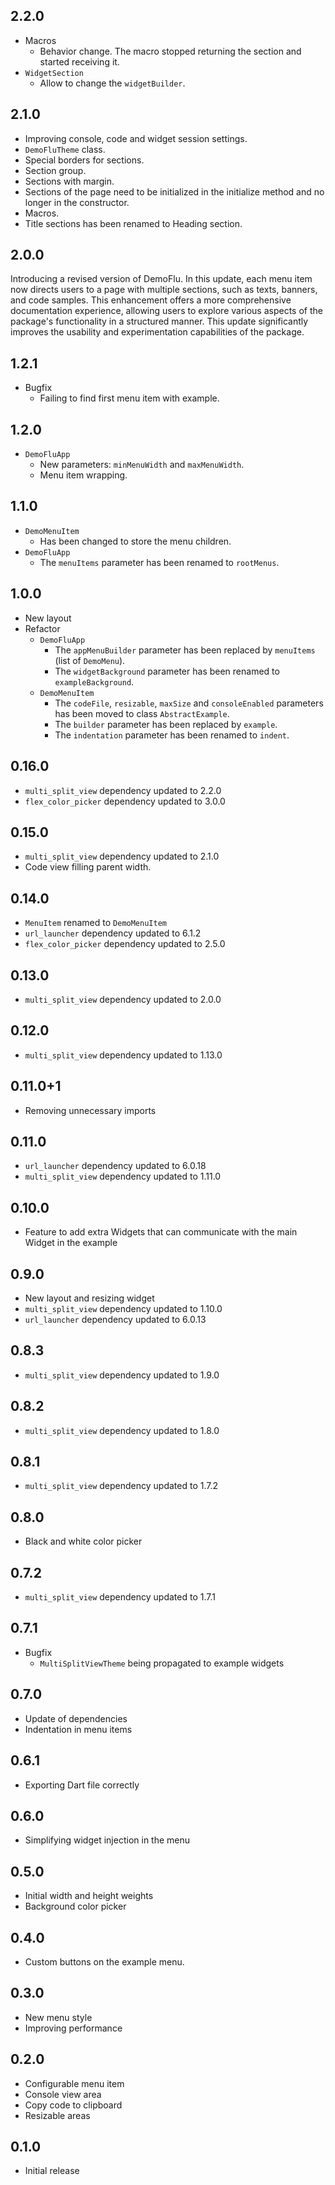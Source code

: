 ## 2.2.0

* Macros
  * Behavior change. The macro stopped returning the section and started receiving it.
* `WidgetSection`
  * Allow to change the `widgetBuilder`.

## 2.1.0

* Improving console, code and widget session settings. 
* `DemoFluTheme` class.
* Special borders for sections.
* Section group.
* Sections with margin.
* Sections of the page need to be initialized in the initialize method and no longer in the constructor.
* Macros.
* Title sections has been renamed to Heading section.

## 2.0.0

Introducing a revised version of DemoFlu. In this update, each menu item now directs users
to a page with multiple sections, such as texts, banners, and code samples.
This enhancement offers a more comprehensive documentation experience, allowing users
to explore various aspects of the package's functionality in a structured manner.
This update significantly improves the usability and experimentation capabilities of the package.

## 1.2.1

* Bugfix
  * Failing to find first menu item with example.

## 1.2.0

* `DemoFluApp`  
  * New parameters: `minMenuWidth` and `maxMenuWidth`.
  * Menu item wrapping.

## 1.1.0

* `DemoMenuItem`
  * Has been changed to store the menu children.
* `DemoFluApp`  
  * The `menuItems` parameter has been renamed to `rootMenus`.

## 1.0.0

* New layout
* Refactor
    * `DemoFluApp`
        * The `appMenuBuilder` parameter has been replaced by `menuItems` (list of `DemoMenu`).
        * The `widgetBackground` parameter has been renamed to `exampleBackground`.
    * `DemoMenuItem`
        * The `codeFile`, `resizable`, `maxSize` and `consoleEnabled` parameters has been moved to
          class `AbstractExample`.
        * The `builder` parameter has been replaced by `example`.
        * The `indentation` parameter has been renamed to `indent`.

## 0.16.0

* `multi_split_view` dependency updated to 2.2.0
* `flex_color_picker` dependency updated to 3.0.0

## 0.15.0

* `multi_split_view` dependency updated to 2.1.0
* Code view filling parent width.

## 0.14.0

* `MenuItem` renamed to `DemoMenuItem`
* `url_launcher` dependency updated to 6.1.2
* `flex_color_picker` dependency updated to 2.5.0

## 0.13.0

* `multi_split_view` dependency updated to 2.0.0

## 0.12.0

* `multi_split_view` dependency updated to 1.13.0

## 0.11.0+1

* Removing unnecessary imports

## 0.11.0

* `url_launcher` dependency updated to 6.0.18
* `multi_split_view` dependency updated to 1.11.0

## 0.10.0

* Feature to add extra Widgets that can communicate with the main Widget in the example

## 0.9.0

* New layout and resizing widget
* `multi_split_view` dependency updated to 1.10.0
* `url_launcher` dependency updated to 6.0.13

## 0.8.3

* `multi_split_view` dependency updated to 1.9.0

## 0.8.2

* `multi_split_view` dependency updated to 1.8.0

## 0.8.1

* `multi_split_view` dependency updated to 1.7.2

## 0.8.0

* Black and white color picker

## 0.7.2

* `multi_split_view` dependency updated to 1.7.1

## 0.7.1

* Bugfix
    * `MultiSplitViewTheme` being propagated to example widgets

## 0.7.0

* Update of dependencies
* Indentation in menu items

## 0.6.1

* Exporting Dart file correctly

## 0.6.0

* Simplifying widget injection in the menu

## 0.5.0

* Initial width and height weights
* Background color picker

## 0.4.0

* Custom buttons on the example menu.

## 0.3.0

* New menu style
* Improving performance

## 0.2.0

* Configurable menu item
* Console view area
* Copy code to clipboard
* Resizable areas

## 0.1.0

* Initial release
